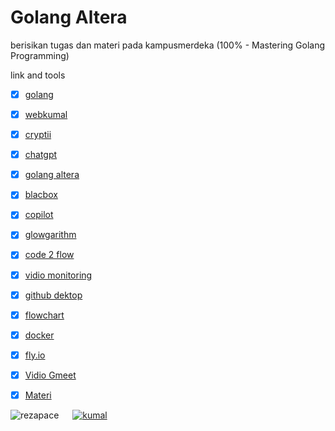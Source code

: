 # Golang Altera

berisikan tugas dan materi pada kampusmerdeka (100% - Mastering Golang Programming)

link and tools

- [x] [golang](https://golang.org/)
- [x] [webkumal](https://webkumal.com/)
- [x] [cryptii](https://cryptii.com/)
- [x] [chatgpt](https://chat.openai.com/auth/login)
- [x] [golang altera](https://alta.id/user-account/enrolled-courses/)
- [x] [blacbox](https://github.com/rezapace/BLACKBOX-CRACKED-BY-KUMAL)
- [x] [copilot](https://github.com/features/copilot)
- [x] [glowgarithm](https://flowgorithm.software.informer.com/2.8/)
- [x] [code 2 flow](https://app.code2flow.com/)
- [x] [vidio monitoring](https://docs.google.com/spreadsheets/d/1o4TgqlB-hxDNoTH4ybP1yFPHIYANbcychl6N-tNd3tU/edit#gid=0)
- [x] [github dektop](https://desktop.github.com/)
- [x] [flowchart ](https://app.diagrams.net/index.html)
- [x] [docker](https://hub.docker.com/)
- [x] [fly.io](https://fly.io/)

- [x] [Vidio Gmeet](https://drive.google.com/drive/folders/18TMf_JZfDwK4KlSr7mCAtrLNpDmts9cL?usp=sharing)
- [x] [Materi](https://drive.google.com/drive/folders/1Mr-3bf2HR2hFOVdmT6kPcHYzn3T76ZTW?usp=sharing)

<img src="https://komarev.com/ghpvc/?username=rezapace&label=Profile%20views&color=0e75b6&style=flat" alt="rezapace" /> &emsp; [![kumal][kumal]][kumal]

[kumal]: https://custom-icon-badges.demolab.com/badge/kumal-.com-blue.svg?logo=kumal

<!-- @import "[TOC]" {cmd="toc" depthFrom=1 depthTo=6 orderedList=false} -->
